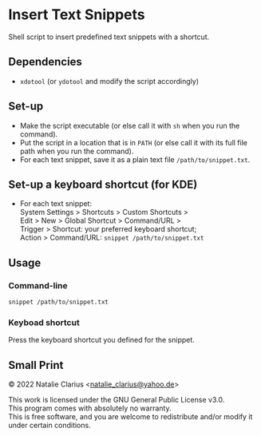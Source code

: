 # Insert Text Snippets

Shell script to insert predefined text snippets with a shortcut.

## Dependencies

- `xdotool` (or `ydotool` and modify the script accordingly)

## Set-up

- Make the script executable (or else call it with `sh` when you run the command).
- Put the script in a location that is in `PATH` (or else call it with its full file path when you run the command).
- For each text snippet, save it as a plain text file `/path/to/snippet.txt`.

## Set-up a keyboard shortcut (for KDE)

- For each text snippet:  
  System Settings > Shortcuts > Custom Shortcuts >   
  Edit > New > Global Shortcut > Command/URL >   
  Trigger > Shortcut: your preferred keyboard shortcut;  
  Action > Command/URL: `snippet /path/to/snippet.txt`  


## Usage

### Command-line

```bash
snippet /path/to/snippet.txt
```

### Keyboad shortcut

Press the keyboard shortcut you defined for the snippet.


## Small Print

© 2022 Natalie Clarius \<natalie_clarius@yahoo.de\>

This work is licensed under the GNU General Public License v3.0.  
This program comes with absolutely no warranty.  
This is free software, and you are welcome to redistribute and/or modify it under certain conditions.  
